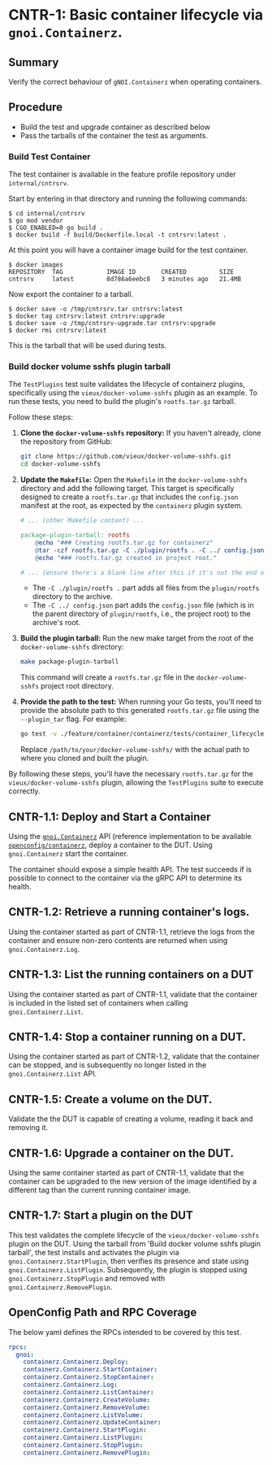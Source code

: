 # CNTR-1: Basic container lifecycle via `gnoi.Containerz`.

## Summary

Verify the correct behaviour of `gNOI.Containerz` when operating containers.

## Procedure

* Build the test and upgrade container as described below
* Pass the tarballs of the container the test as arguments.

### Build Test Container

The test container is available in the feature profile repository under
`internal/cntrsrv`.

Start by entering in that directory and running the following commands:

```shell
$ cd internal/cntrsrv
$ go mod vendor
$ CGO_ENABLED=0 go build .
$ docker build -f build/Dockerfile.local -t cntrsrv:latest .
```

At this point you will have a container image build for the test container.

```shell
$ docker images
REPOSITORY  TAG            IMAGE ID       CREATED         SIZE
cntrsrv     latest         8d786a6eebc8   3 minutes ago   21.4MB
```

Now export the container to a tarball.

```shell
$ docker save -o /tmp/cntrsrv.tar cntrsrv:latest
$ docker tag cntrsrv:latest cntrsrv:upgrade
$ docker save -o /tmp/cntrsrv-upgrade.tar cntrsrv:upgrade
$ docker rmi cntrsrv:latest
```

This is the tarball that will be used during tests.

### Build docker volume sshfs plugin tarball

The `TestPlugins` test suite validates the lifecycle of containerz plugins, specifically using the `vieux/docker-volume-sshfs` plugin as an example. To run these tests, you need to build the plugin's `rootfs.tar.gz` tarball.

Follow these steps:

1.  **Clone the `docker-volume-sshfs` repository:**
    If you haven't already, clone the repository from GitHub:
    ```bash
    git clone https://github.com/vieux/docker-volume-sshfs.git
    cd docker-volume-sshfs
    ```

2.  **Update the `Makefile`:**
    Open the `Makefile` in the `docker-volume-sshfs` directory and add the following target. This target is specifically designed to create a `rootfs.tar.gz` that includes the `config.json` manifest at the root, as expected by the `containerz` plugin system.

    ```makefile
    # ... (other Makefile content) ...

    package-plugin-tarball: rootfs
    	@echo "### Creating rootfs.tar.gz for containerz"
    	@tar -czf rootfs.tar.gz -C ./plugin/rootfs . -C ../ config.json
    	@echo "### rootfs.tar.gz created in project root."

    # ... (ensure there's a blank line after this if it's not the end of the file) ...
    ```
    *   The `-C ./plugin/rootfs .` part adds all files from the `plugin/rootfs` directory to the archive.
    *   The `-C ../ config.json` part adds the `config.json` file (which is in the parent directory of `plugin/rootfs`, i.e., the project root) to the archive's root.

3.  **Build the plugin tarball:**
    Run the new make target from the root of the `docker-volume-sshfs` directory:
    ```bash
    make package-plugin-tarball
    ```
    This command will create a `rootfs.tar.gz` file in the `docker-volume-sshfs` project root directory.

4.  **Provide the path to the test:**
    When running your Go tests, you'll need to provide the absolute path to this generated `rootfs.tar.gz` file using the `--plugin_tar` flag. For example:
    ```bash
    go test -v ./feature/container/containerz/tests/container_lifecycle/... --plugin_tar=/path/to/your/docker-volume-sshfs/rootfs.tar.gz
    ```
    Replace `/path/to/your/docker-volume-sshfs/` with the actual path to where you cloned and built the plugin.

By following these steps, you'll have the necessary `rootfs.tar.gz` for the `vieux/docker-volume-sshfs` plugin, allowing the `TestPlugins` suite to execute correctly.

## CNTR-1.1: Deploy and Start a Container

Using the
[`gnoi.Containerz`](https://github.com/openconfig/gnoi/tree/main/containerz) API
(reference implementation to be available
[`openconfig/containerz`](https://github.com/openconfig/containerz), deploy a
container to the DUT. Using `gnoi.Containerz` start the container.

The container should expose a simple health API. The test succeeds if is
possible to connect to the container via the gRPC API to determine its health.

## CNTR-1.2: Retrieve a running container's logs.

Using the container started as part of CNTR-1.1, retrieve the logs from the
container and ensure non-zero contents are returned when using
`gnoi.Containerz.Log`.

## CNTR-1.3: List the running containers on a DUT

Using the container started as part of CNTR-1.1, validate that the container is
included in the listed set of containers when calling `gnoi.Containerz.List`.

## CNTR-1.4: Stop a container running on a DUT.

Using the container started as part of CNTR-1.2, validate that the container can
be stopped, and is subsequently no longer listed in the `gnoi.Containerz.List`
API.

## CNTR-1.5: Create a volume on the DUT.

Validate the the DUT is capable of creating a volume, reading it back
and removing it. 

## CNTR-1.6: Upgrade a container on the DUT.

Using the same container started as part of CNTR-1.1, validate that the container
can be upgraded to the new version of the image identified by a different tag
than the current running container image. 

## CNTR-1.7: Start a plugin on the DUT

This test validates the complete lifecycle of the `vieux/docker-volume-sshfs` plugin on the DUT.
Using the tarball from 'Build docker volume sshfs plugin tarball', the test installs and activates the plugin via `gnoi.Containerz.StartPlugin`, then verifies its presence and state using `gnoi.Containerz.ListPlugin`.
Subsequently, the plugin is stopped using `gnoi.Containerz.StopPlugin` and removed with `gnoi.Containerz.RemovePlugin`.

## OpenConfig Path and RPC Coverage

The below yaml defines the RPCs intended to be covered by this test.

```yaml
rpcs:
  gnoi:
    containerz.Containerz.Deploy:
    containerz.Containerz.StartContainer:
    containerz.Containerz.StopContainer:
    containerz.Containerz.Log:
    containerz.Containerz.ListContainer:
    containerz.Containerz.CreateVolume:
    containerz.Containerz.RemoveVolume:
    containerz.Containerz.ListVolume:
    containerz.Containerz.UpdateContainer:
    containerz.Containerz.StartPlugin:
    containerz.Containerz.ListPlugin:
    containerz.Containerz.StopPlugin:
    containerz.Containerz.RemovePlugin:
```
